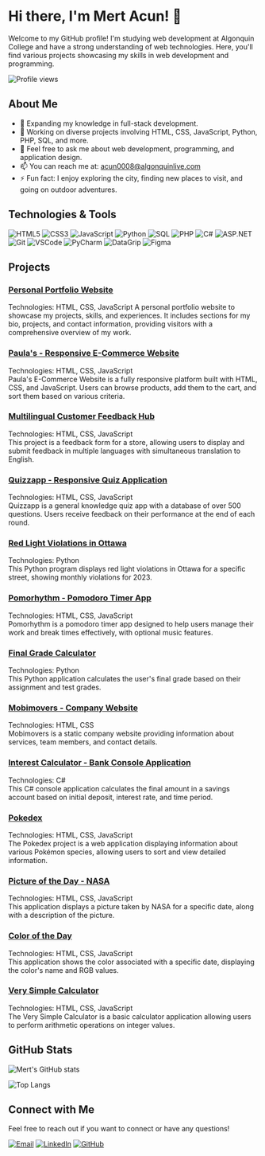 # Hi there, I'm Mert Acun! 👋

Welcome to my GitHub profile! I'm studying web development at Algonquin College and have a strong understanding of web technologies. Here, you'll find various projects showcasing my skills in web development and programming.

![Profile views](https://komarev.com/ghpvc/?username=mertacun&color=brightgreen)

## About Me

- 🌱 Expanding my knowledge in full-stack development.
- 🔭 Working on diverse projects involving HTML, CSS, JavaScript, Python, PHP, SQL, and more.
- 💬 Feel free to ask me about web development, programming, and application design.
- 📫 You can reach me at: acun0008@algonquinlive.com
- ⚡ Fun fact: I enjoy exploring the city, finding new places to visit, and going on outdoor adventures.

## Technologies & Tools

![HTML5](https://img.shields.io/badge/-HTML5-E34F26?style=flat-square&logo=html5&logoColor=white)
![CSS3](https://img.shields.io/badge/-CSS3-1572B6?style=flat-square&logo=css3)
![JavaScript](https://img.shields.io/badge/-JavaScript-F7DF1E?style=flat-square&logo=javascript&logoColor=black)
![Python](https://img.shields.io/badge/-Python-3776AB?style=flat-square&logo=python&logoColor=white)
![SQL](https://img.shields.io/badge/-SQL-4479A1?style=flat-square&logo=MySQL&logoColor=white)
![PHP](https://img.shields.io/badge/-PHP-777BB4?style=flat-square&logo=php&logoColor=white)
![C#](https://img.shields.io/badge/-C%23-239120?style=flat-square&logo=c-sharp&logoColor=white)
![ASP.NET](https://img.shields.io/badge/-ASP.NET-512BD4?style=flat-square&logo=dot-net&logoColor=white)
![Git](https://img.shields.io/badge/-Git-F05032?style=flat-square&logo=git&logoColor=white)
![VSCode](https://img.shields.io/badge/-VSCode-007ACC?style=flat-square&logo=visual-studio-code&logoColor=white)
![PyCharm](https://img.shields.io/badge/-PyCharm-000000?style=flat-square&logo=pycharm&logoColor=white)
![DataGrip](https://img.shields.io/badge/-DataGrip-000000?style=flat-square&logo=datagrip&logoColor=white)
![Figma](https://img.shields.io/badge/-Figma-F24E1E?style=flat-square&logo=figma&logoColor=white)

## Projects

### [Personal Portfolio Website](https://github.com/mertacun/mertacun.github.io)
Technologies: HTML, CSS, JavaScript
A personal portfolio website to showcase my projects, skills, and experiences. It includes sections for my bio, projects, and contact information, providing visitors with a comprehensive overview of my work.

### [Paula's - Responsive E-Commerce Website](https://github.com/mertacun/paula-s-ecommerce-website)
Technologies: HTML, CSS, JavaScript  
Paula's E-Commerce Website is a fully responsive platform built with HTML, CSS, and JavaScript. Users can browse products, add them to the cart, and sort them based on various criteria. 

### [Multilingual Customer Feedback Hub](https://github.com/mertacun/multilingual-feedback)
Technologies: HTML, CSS, JavaScript  
This project is a feedback form for a store, allowing users to display and submit feedback in multiple languages with simultaneous translation to English.

### [Quizzapp - Responsive Quiz Application](https://github.com/mertacun/quizzapp)
Technologies: HTML, CSS, JavaScript  
Quizzapp is a general knowledge quiz app with a database of over 500 questions. Users receive feedback on their performance at the end of each round.

### [Red Light Violations in Ottawa](https://github.com/mertacun/Ottawa-red-light-camera-violations)
Technologies: Python  
This Python program displays red light violations in Ottawa for a specific street, showing monthly violations for 2023.

### [Pomorhythm - Pomodoro Timer App](https://github.com/mertacun/pomodoro-timer)
Technologies: HTML, CSS, JavaScript  
Pomorhythm is a pomodoro timer app designed to help users manage their work and break times effectively, with optional music features.

### [Final Grade Calculator](https://github.com/mertacun/final-grade-calculator)
Technologies: Python  
This Python application calculates the user's final grade based on their assignment and test grades.

### [Mobimovers - Company Website](https://github.com/mertacun/mobimovers-company-page)
Technologies: HTML, CSS  
Mobimovers is a static company website providing information about services, team members, and contact details.

### [Interest Calculator - Bank Console Application](https://github.com/mertacun/saving-accounts)
Technologies: C#  
This C# console application calculates the final amount in a savings account based on initial deposit, interest rate, and time period.

### [Pokedex](https://github.com/mertacun/pokedex)
Technologies: HTML, CSS, JavaScript  
The Pokedex project is a web application displaying information about various Pokémon species, allowing users to sort and view detailed information.

### [Picture of the Day - NASA](https://github.com/mertacun/nasa-picture-of-the-day)
Technologies: HTML, CSS, JavaScript  
This application displays a picture taken by NASA for a specific date, along with a description of the picture.

### [Color of the Day](https://github.com/mertacun/color-of-the-day)
Technologies: HTML, CSS, JavaScript  
This application shows the color associated with a specific date, displaying the color's name and RGB values.

### [Very Simple Calculator](https://github.com/mertacun/simple-calculator)
Technologies: HTML, CSS, JavaScript  
The Very Simple Calculator is a basic calculator application allowing users to perform arithmetic operations on integer values.

## GitHub Stats

![Mert's GitHub stats](https://github-readme-stats.vercel.app/api?username=mertacun&show_icons=true&theme=radical)

![Top Langs](https://github-readme-stats.vercel.app/api/top-langs/?username=mertacun&layout=compact&theme=radical)

## Connect with Me

Feel free to reach out if you want to connect or have any questions!

[![Email](https://img.shields.io/badge/Email-D14836?style=flat-square&logo=gmail&logoColor=white)](mailto:acun0008@algonquinlive.com)
[![LinkedIn](https://img.shields.io/badge/LinkedIn-blue?style=flat-square&logo=linkedin&logoColor=white)](https://www.linkedin.com/in/mert-acun)
[![GitHub](https://img.shields.io/badge/GitHub-black?style=flat-square&logo=github&logoColor=white)](https://github.com/mertacun)
